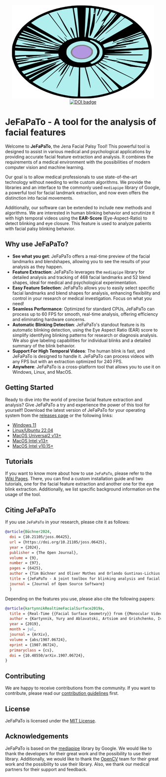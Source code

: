 <p align="center">
  <img width="460" height="300" src="frontend/assets/icons/icon.svg">
  <br>
  <a style="border-width:0" href="https://doi.org/10.21105/joss.06425">
    <img src="https://joss.theoj.org/papers/10.21105/joss.06425/status.svg" alt="DOI badge" >
  </a>
</p>

# JeFaPaTo - A tool for the analysis of facial features

Welcome to **JeFaPaTo**, the Jena Facial Palsy Tool! This powerful tool is designed to assist in various medical and psychological applications by providing accurate facial feature extraction and analysis. It combines the requirements of a medical environment with the possibilities of modern computer vision and machine learning.

Our goal is to allow medical professionals to use state-of-the-art technology without needing to write custom algorithms. We provide the libraries and an interface to the commonly used `mediapipe` library of Google, a powerful tool for facial landmark extraction, and now even offers the distinction into facial movements.

Additionally, our software can be extended to include new methods and algorithms. We are interested in human blinking behavior and scrutinize it with high temporal videos using the **EAR-Score** (Eye-Aspect-Ratio) to detect blinking and eye closure. This feature is used to analyze patients with facial palsy blinking behavior.

## Why use JeFaPaTo?

- **See what you get**: JeFaPaTo offers a real-time preview of the facial landmarks and blendshapes, allowing you to see the results of your analysis as they happen.
- **Feature Extraction**: JeFaPaTo leverages the `mediapipe` library for detailed analysis and tracking of 468 facial landmarks and 52 blend shapes, ideal for medical and psychological experimentation.
- **Easy Feature Selection**: JeFaPaTo allows you to easily select specific facial landmarks and blend shapes for analysis, enhancing flexibility and control in your research or medical investigation. Focus on what you need!
- **Seamless Performance**: Optimized for standard CPUs, JeFaPaTo can process up to 60 FPS for smooth, real-time analysis, offering efficiency and eliminating hardware concerns.
- **Automatic Blinking Detection**: JeFaPaTo's standout feature is its automatic blinking detection, using the Eye Aspect Ratio (EAR) score to simplify identifying blinking patterns for research or diagnosis analysis. We also give labeling capabilities for individual blinks and a detailed summary of the blink behavior.
- **Support For High Temporal Videos**: The human blink is fast, and JeFaPaTo is designed to handle it. JeFaPaTo can process videos with any FPS but with an extraction optimized for 240 FPS.
- **Anywhere**: JeFaPaTo is a cross-platform tool that allows you to use it on Windows, Linux, and MacOS.

## Getting Started

Ready to dive into the world of precise facial feature extraction and analysis? Give JeFaPaTo a try and experience the power of this tool for yourself! Download the latest version of JeFaPaTo for your operating system from the [releases page](https://github.com/cvjena/JeFaPaTo/releases) or the following links:

- [Windows 11](https://github.com/cvjena/JeFaPaTo/releases/latest/download/JeFaPaTo_windows.exe)
- [Linux/Ubuntu 22.04](https://github.com/cvjena/JeFaPaTo/releases/latest//download/JeFaPaTo_linux)
- [MacOS Universal2 v13+](https://github.com/cvjena/JeFaPaTo/releases/latest/download/JeFaPaTo_universal2.dmg)
- [MacOS Intel v13+](https://github.com/cvjena/JeFaPaTo/releases/latest/download/JeFaPaTo_intel.dmg)
- [MacOS Intel v10.15+](https://github.com/cvjena/JeFaPaTo/releases/latest/download/JeFaPaTo_intel_v10.dmg)

## Tutorials

If you want to know more about how to use `JeFaPaTo`, please refer to the [Wiki Pages](https://github.com/cvjena/JeFaPaTo/wiki).
There, you can find a custom installation guide and two tutorials, one for the facial feature extraction and another one for the eye blink extraction.
Additionally, we list specific background information on the usage of the tool.

## Citing JeFaPaTo

If you use `JeFaPaTo` in your research, please cite it as follows:

```bibtex
@article{Büchner2024,
  doi = {10.21105/joss.06425},
  url = {https://doi.org/10.21105/joss.06425},
  year = {2024},
  publisher = {The Open Journal},
  volume = {9},
  number = {97},
  pages = {6425},
  author = {Tim Büchner and Oliver Mothes and Orlando Guntinas-Lichius and Joachim Denzler},
  title = {JeFaPaTo - A joint toolbox for blinking analysis and facial features extraction},
  journal = {Journal of Open Source Software}
  }
```
Depending on the features you use, please also cite the following papers:

```bibtex
@article{kartynnikRealtimeFacialSurface2019a,
  title = {Real-Time {{Facial Surface Geometry}} from {{Monocular Video}} on {{Mobile GPUs}}},
  author = {Kartynnik, Yury and Ablavatski, Artsiom and Grishchenko, Ivan and Grundmann, Matthias},
  year = {2019},
  month = jul,
  journal = {ArXiv},
  volume = {abs/1907.06724},
  eprint = {1907.06724},
  primaryclass = {cs},
  doi = {10.48550/arXiv.1907.06724},
}
```

## Contributing

We are happy to receive contributions from the community. If you want to contribute, please read our [contribution guidelines](CONTRIBUTING.md) first.

## License

JeFaPaTo is licensed under the [MIT License](LICENSE.txt).

## Acknowledgements

JeFaPaTo is based on the [mediapipe](https://github.com/google/mediapipe) library by Google. We would like to thank the developers for their great work and the possibility to use their library. Additionally, we would like to thank the [OpenCV](https://opencv.org/) team for their great work and the possibility to use their library. Also, we thank our medical partners for their support and feedback.
